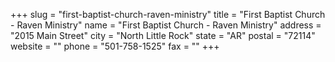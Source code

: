 +++
slug = "first-baptist-church-raven-ministry"
title = "First Baptist Church - Raven Ministry"
name = "First Baptist Church - Raven Ministry"
address = "2015 Main Street"
city = "North Little Rock"
state = "AR"
postal = "72114"
website = ""
phone = "501-758-1525"
fax = ""
+++
